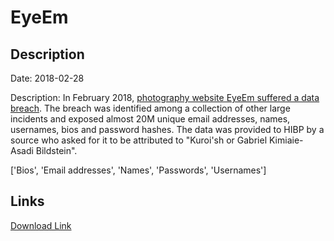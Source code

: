 # EyeEm

## Description

Date: 2018-02-28

Description:
In February 2018, <a href="https://www.theregister.co.uk/2019/02/11/620_million_hacked_accounts_dark_web/" target="_blank" rel="noopener">photography website EyeEm suffered a data breach</a>. The breach was identified among a collection of other large incidents and exposed almost 20M unique email addresses, names, usernames, bios and password hashes. The data was provided to HIBP by a source who asked for it to be attributed to &quot;Kuroi'sh or Gabriel Kimiaie-Asadi Bildstein&quot;.


['Bios', 'Email addresses', 'Names', 'Passwords', 'Usernames']

## Links

[Download Link](https://link-to.net/1229997/123.07736889152754/dynamic/?r=ZXllZW0uY29t)